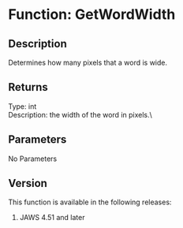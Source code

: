 # Function: GetWordWidth

## Description

Determines how many pixels that a word is wide.

## Returns

Type: int\
Description: the width of the word in pixels.\

## Parameters

No Parameters

## Version

This function is available in the following releases:

1.  JAWS 4.51 and later
